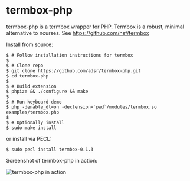 termbox-php
===========

termbox-php is a termbox wrapper for PHP. Termbox is a robust, minimal
alternative to ncurses. See https://github.com/nsf/termbox

Install from source:

    $ # Follow installation instructions for termbox
    $
    $ # Clone repo
    $ git clone https://github.com/adsr/termbox-php.git
    $ cd termbox-php
    $
    $ # Build extension
    $ phpize && ./configure && make
    $
    $ # Run keyboard demo
    $ php -denable_dl=on -dextension=`pwd`/modules/termbox.so examples/termbox.php
    $
    $ # Optionally install
    $ sudo make install

or install via PECL:

    $ sudo pecl install termbox-0.1.3

Screenshot of termbox-php in action:

![termbox-php in action](http://i.imgur.com/vI52dsl.png)
